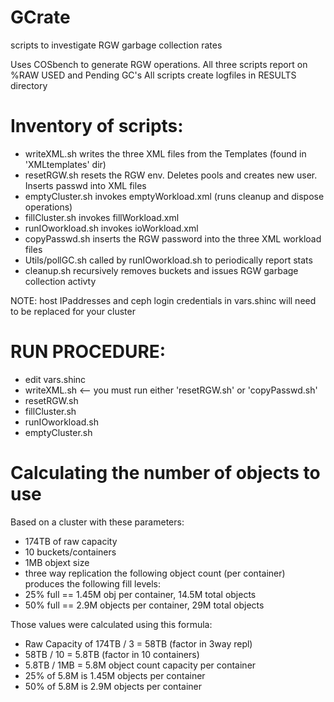 # GCrate
scripts to investigate RGW garbage collection rates

Uses COSbench to generate RGW operations.
All three scripts report on %RAW USED and Pending GC's
All scripts create logfiles in RESULTS directory

# Inventory of scripts:
- writeXML.sh       writes the three XML files from the Templates (found in 'XMLtemplates' dir)
- resetRGW.sh       resets the RGW env. Deletes pools and creates new user. Inserts passwd into XML files
- emptyCluster.sh   invokes emptyWorkload.xml (runs cleanup and dispose operations)
- fillCluster.sh    invokes fillWorkload.xml
- runIOworkload.sh  invokes ioWorkload.xml
- copyPasswd.sh     inserts the RGW password into the three XML workload files
- Utils/pollGC.sh   called by runIOworkload.sh to periodically report stats
- cleanup.sh        recursively removes buckets and issues RGW garbage collection activty

NOTE: host IPaddresses and ceph login credentials in vars.shinc will need to be replaced for your cluster

# RUN PROCEDURE:
  - edit vars.shinc
  - writeXML.sh        <-- you must run either 'resetRGW.sh' or 'copyPasswd.sh'
  - resetRGW.sh
  - fillCluster.sh
  - runIOworkload.sh
  - emptyCluster.sh

# Calculating the number of objects to use
Based on a cluster with these parameters:
- 174TB of raw capacity
- 10 buckets/containers
- 1MB objext size
- three way replication
the following object count (per container) produces the following fill levels:
- 25% full == 1.45M obj per container, 14.5M total objects
- 50% full == 2.9M objects per container, 29M total objects

Those values were calculated using this formula:
- Raw Capacity of 174TB / 3 = 58TB  (factor in 3way repl)
- 58TB / 10 = 5.8TB   (factor in 10 containers)
- 5.8TB / 1MB = 5.8M object count capacity per container
- 25% of 5.8M is 1.45M objects per container
- 50% of 5.8M is 2.9M objects per container
